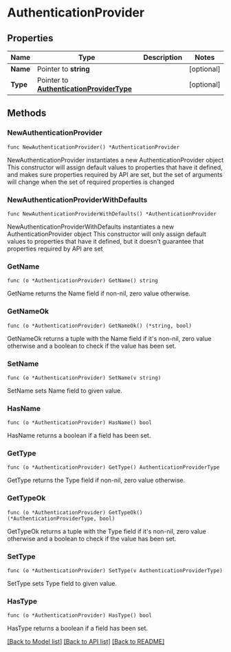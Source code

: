 # AuthenticationProvider

## Properties

Name | Type | Description | Notes
------------ | ------------- | ------------- | -------------
**Name** | Pointer to **string** |  | [optional] 
**Type** | Pointer to [**AuthenticationProviderType**](AuthenticationProviderType.md) |  | [optional] 

## Methods

### NewAuthenticationProvider

`func NewAuthenticationProvider() *AuthenticationProvider`

NewAuthenticationProvider instantiates a new AuthenticationProvider object
This constructor will assign default values to properties that have it defined,
and makes sure properties required by API are set, but the set of arguments
will change when the set of required properties is changed

### NewAuthenticationProviderWithDefaults

`func NewAuthenticationProviderWithDefaults() *AuthenticationProvider`

NewAuthenticationProviderWithDefaults instantiates a new AuthenticationProvider object
This constructor will only assign default values to properties that have it defined,
but it doesn't guarantee that properties required by API are set

### GetName

`func (o *AuthenticationProvider) GetName() string`

GetName returns the Name field if non-nil, zero value otherwise.

### GetNameOk

`func (o *AuthenticationProvider) GetNameOk() (*string, bool)`

GetNameOk returns a tuple with the Name field if it's non-nil, zero value otherwise
and a boolean to check if the value has been set.

### SetName

`func (o *AuthenticationProvider) SetName(v string)`

SetName sets Name field to given value.

### HasName

`func (o *AuthenticationProvider) HasName() bool`

HasName returns a boolean if a field has been set.

### GetType

`func (o *AuthenticationProvider) GetType() AuthenticationProviderType`

GetType returns the Type field if non-nil, zero value otherwise.

### GetTypeOk

`func (o *AuthenticationProvider) GetTypeOk() (*AuthenticationProviderType, bool)`

GetTypeOk returns a tuple with the Type field if it's non-nil, zero value otherwise
and a boolean to check if the value has been set.

### SetType

`func (o *AuthenticationProvider) SetType(v AuthenticationProviderType)`

SetType sets Type field to given value.

### HasType

`func (o *AuthenticationProvider) HasType() bool`

HasType returns a boolean if a field has been set.


[[Back to Model list]](../README.md#documentation-for-models) [[Back to API list]](../README.md#documentation-for-api-endpoints) [[Back to README]](../README.md)


